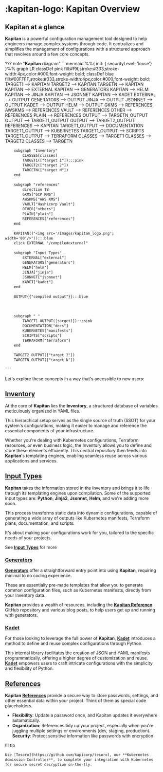 # :kapitan-logo: **Kapitan Overview**

## **Kapitan** at a glance

**Kapitan** is a powerful configuration management tool designed to help engineers manage complex systems through code. It centralizes and simplifies the management of configurations with a structured approach that revolves around a few core concepts.

??? note "**Kapitan** diagram"
    ```mermaid
    %%{ init: { securityLevel: 'loose'} }%%
    graph LR
        classDef pink fill:#f9f,stroke:#333,stroke-width:4px,color:#000,font-weight: bold;
        classDef blue fill:#00FFFF,stroke:#333,stroke-width:4px,color:#000,font-weight: bold;
        TARGET1 --> KAPITAN
        TARGET2 --> KAPITAN
        TARGETN --> KAPITAN
        KAPITAN --> EXTERNAL
        KAPITAN --> GENERATORS
        KAPITAN --> HELM
        KAPITAN --> JINJA
        KAPITAN --> JSONNET
        KAPITAN --> KADET
        EXTERNAL --> OUTPUT
        GENERATORS --> OUTPUT
        JINJA --> OUTPUT
        JSONNET --> OUTPUT
        KADET --> OUTPUT
        HELM --> OUTPUT
        GKMS --> REFERENCES
        AWSKMS --> REFERENCES
        VAULT --> REFERENCES
        OTHER --> REFERENCES
        PLAIN --> REFERENCES
        OUTPUT --> TARGETN_OUTPUT
        OUTPUT --> TARGET1_OUTPUT
        OUTPUT --> TARGET2_OUTPUT
        REFERENCES --> KAPITAN
        TARGET1_OUTPUT --> DOCUMENTATION
        TARGET1_OUTPUT --> KUBERNETES
        TARGET1_OUTPUT --> SCRIPTS
        TARGET1_OUTPUT --> TERRAFORM
        CLASSES --> TARGET1
        CLASSES --> TARGET2
        CLASSES --> TARGETN

        subgraph "Inventory"
            CLASSES[classes]
            TARGET1(["target 1"]):::pink
            TARGET2(["target 2"])
            TARGETN(["target N"])
        end

        subgraph "references"
            direction TB
            GKMS["GCP KMS"]
            AWSKMS["AWS KMS"]
            VAULT["Hashicorp Vault"]
            OTHER["others"]
            PLAIN["plain"]
            REFERENCES["references"]
        end

        KAPITAN(("<img src='/images/kapitan_logo.png'; width='80'/>")):::blue
        click EXTERNAL "/compile#external"

        subgraph "Input Types"
            EXTERNAL["external"]
            GENERATORS["generators"]
            HELM["helm"]
            JINJA["jinja"]
            JSONNET["jsonnet"]
            KADET["kadet"]
        end

        OUTPUT{{"compiled output"}}:::blue



        subgraph " "
            TARGET1_OUTPUT([target1]):::pink
            DOCUMENTATION["docs"]
            KUBERNETES["manifests"]
            SCRIPTS["scripts"]
            TERRAFORM["terraform"]
        end

        TARGET2_OUTPUT(["target 2"])
        TARGETN_OUTPUT(["target N"])

    ```

Let's explore these concepts in a way that's accessible to new users:

## [**Inventory**](/pages/inventory/introduction/)

At the core of **Kapitan** lies the **Inventory**, a structured database of variables meticulously organized in YAML files.

This hierarchical setup serves as the single source of truth (SSOT) for your system's configurations, making it easier to manage and reference the essential components of your infrastructure.

Whether you're dealing with Kubernetes configurations, Terraform resources, or even business logic, the Inventory allows you to define and store these elements efficiently. This central repository then feeds into **Kapitan**'s templating engines, enabling seamless reuse across various applications and services.


## [**Input Types**](/pages/input_types/introduction/)

**Kapitan** takes the information stored in the Inventory and brings it to life through its templating engines upon compilation. Some of the supported input types are: **Python**, **Jinja2**, **Jsonnet**, **Helm**, and we're adding more soon.

This process transforms static data into dynamic configurations, capable of generating a wide array of outputs like Kubernetes manifests, Terraform plans, documentation, and scripts.

It's about making your configurations work for you, tailored to the specific needs of your projects.

See [**Input Types**](/pages/input_types/introduction/) for more


### [**Generators**](https://generators.kapitan.dev)

[**Generators**](https://generators.kapitan.dev) offer a straightforward entry point into using **Kapitan**, requiring minimal to no coding experience.

These are essentially pre-made templates that allow you to generate common configuration files, such as Kubernetes manifests, directly from your Inventory data.

**Kapitan** provides a wealth of resources, including the [**Kapitan Reference**](https://github.com/kapicorp/kapitan-reference) GitHub repository and various blog posts, to help users get up and running with generators.

### [**Kadet**](https://github.com/kapicorp/kapitan-reference)

For those looking to leverage the full power of **Kapitan**, [**Kadet**](https://github.com/kapicorp/kapitan-reference) introduces a method to define and reuse complex configurations through Python.

This internal library facilitates the creation of JSON and YAML manifests programmatically, offering a higher degree of customization and reuse. [**Kadet**](https://github.com/kapicorp/kapitan-reference) empowers users to craft intricate configurations with the simplicity and flexibility of Python.

## [**References**](/references)

**Kapitan** [**References**](/references) provide a secure way to store passwords, settings, and other essential data within your project. Think of them as special code placeholders.

* **Flexibility**: Update a password once, and Kapitan updates it everywhere automatically.
* **Organization**: References tidy up your project, especially when you're juggling multiple settings or environments (dev, staging, production).
**Security**: Protect sensitive information like passwords with encryption

!!! tip

    Use [Tesoro](https://github.com/kapicorp/tesoro), our **Kubernetes Admission Controller**, to complete your integration with Kubernetes for secure secret decryption on-the-fly.
